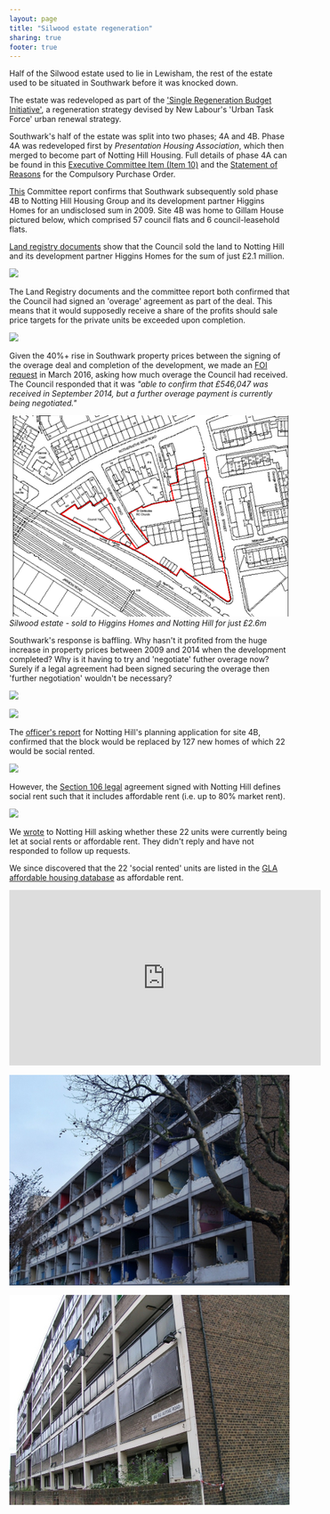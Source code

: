 ```yaml
---
layout: page
title: "Silwood estate regeneration"
sharing: true
footer: true
---
```

Half of the Silwood estate used to lie in Lewisham, the rest of the estate used to be situated in Southwark before it was knocked down.

The estate was redeveloped as part of the ['Single Regeneration Budget Initiative'](http://embed.verite.co/timeline/?source=0Aprl6XcACewydEhRaWFOLVBfUjBSVW1HUGVZNEhGeFE&font=Bevan-PotanoSans&maptype=toner&lang=en&hash_bookmark=true&start_zoom_adjust=2&height=650#1), a regeneration strategy devised by New Labour's 'Urban Task Force' urban renewal strategy. 

Southwark's half of the estate was split into two phases; 4A and 4B. Phase 4A was redeveloped first by _Presentation Housing Association_, which then merged to become part of Notting Hill Housing. Full details of phase 4A can be found in this [Executive Committee Item (Item 10)](http://moderngov.southwark.gov.uk/CeListDocuments.aspx?CommitteeId=118&MeetingId=995&DF=14%2f02%2f2006&Ver=2) and the [Statement of Reasons](/img/Silwood_Estate.pdf) for the Compulsory Purchase Order.

[This](http://moderngov.southwarksites.com/Published/C00000118/M00003082/AI00003831/$VarytermsofdisposalSilwoodPhase4BRotherhitheSE16open.docA.ps.pdf) Committee report confirms that Southwark subsequently sold phase 4B to Notting Hill Housing Group and its development partner Higgins Homes for an undisclosed sum in 2009. Site 4B was home to Gillam House pictured below, which comprised 57 council flats and 6 council-leasehold flats.

[Land registry documents](http://crappistmartin.github.io/images/LRegisterSilwood.pdf) show that the Council sold the land to Notting Hill and its development partner Higgins Homes for the sum of just £2.1 million.

![](http://crappistmartin.github.io/images/LRegisterSilwood.png)

The Land Registry documents and the committee report both confirmed that the Council had signed an 'overage' agreement as part of the deal. This means that it would supposedly receive a share of the profits should sale price targets for the private units be exceeded upon completion. 

![](http://35percent.org/img/silwoodoverage.png)

Given the 40%+ rise in Southwark property prices between the signing of the overage deal and completion of the development, we made an [FOI request](https://www.whatdotheyknow.com/request/silwood_estate_regeneration_site/new) in March 2016, asking how much overage the Council had received. The Council responded that it was _"able to confirm that £546,047 was received in September 2014, but a further overage payment is currently being negotiated."_

![](/img/silwoodstreetplan.png)
*Silwood estate - sold to Higgins Homes and Notting Hill for just £2.6m*

Southwark's response is baffling. Why hasn't it profited from the huge increase in property prices between 2009 and 2014 when the development completed? Why is it having to try and 'negotiate' futher overage now? Surely if a legal agreement had been signed securing the overage then 'further negotiation' wouldn't be necessary?

![](http://crappistmartin.github.io/images/silwood.jpg)


![](http://www.derelictlondon.com/uploads/5/6/0/3/5603187/4473730_orig.jpeg)

The [officer's report](http://planbuild.southwark.gov.uk:8190/online-applications/applicationDetails.do?activeTab=summary&keyVal=_STHWR_DCAPR_9538787) for Notting Hill's planning application for site 4B, confirmed that the block would be replaced by 127 new homes of which 22 would be social rented.

![](http://crappistmartin.github.io/images/silwood_or.png)

However, the [Section 106 legal](http://planbuild.southwark.gov.uk/documents/?GetDocument=%7b%7b%7b!vwABB78Rk5DKWmARFnbpJg%3d%3d!%7d%7d%7d) agreement signed with Notting Hill defines social rent such that it includes affordable rent (i.e. up to 80% market rent).

![](http://crappistmartin.github.io/images/silwoods106.png)

We [wrote](https://www.whatdotheyknow.com/request/conversions_from_social_rent_to_3) to Notting Hill asking whether these 22 units were currently being let at social rents or affordable rent. They didn't reply and have not responded to follow up requests.

We since discovered that the 22 'social rented' units are listed in the [GLA affordable housing database](http://data.london.gov.uk/dataset/gla-affordable-housing-programme-outturn/resource/0c87e5dc-f1e9-4edf-b246-bef6b40a9ba3) as affordable rent.

<iframe width="560" height="315" src="https://www.youtube.com/embed/ZM733_MrNfI" frameborder="0" allowfullscreen></iframe>

![](/img/silwoodhalfdemolished.jpeg)

![](/img/silwoodalpineroad.jpg)

